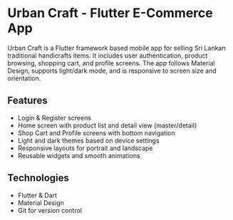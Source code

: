 # Urban Craft - Flutter E-Commerce App

Urban Craft is a Flutter framework based mobile app for selling Sri Lankan traditional handicrafts items. It includes user authentication, product browsing, shopping cart, and profile screens. The app follows Material Design, supports light/dark mode, and is responsive to screen size and orientation.

## Features

- Login & Register screens 
- Home screen with product list and detail view (master/detail)  
- Shop Cart and Profile screens with bottom navigation  
- Light and dark themes based on device settings  
- Responsive layouts for portrait and landscape  
- Reusable widgets and smooth animations  

## Technologies

- Flutter & Dart  
- Material Design  
- Git for version control
